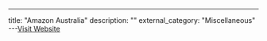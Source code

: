 ---
title: "Amazon Australia"
description: ""
external_category: "Miscellaneous"
---[Visit Website](https://www.amazon.com.au/)

